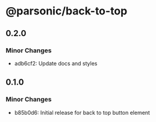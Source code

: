 # @parsonic/back-to-top

## 0.2.0

### Minor Changes

- adb6cf2: Update docs and styles

## 0.1.0

### Minor Changes

- b85b0d6: Initial release for back to top button element
